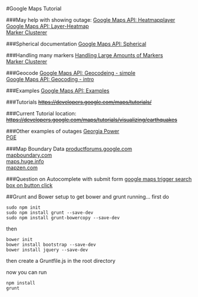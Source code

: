 #Google Maps Tutorial


###May help with showing outage:
[Google Maps API: Heatmapplayer](https://developers.google.com/maps/documentation/javascript/heatmaplayer)  
[Google Maps API: Layer-Heatmap](https://developers.google.com/maps/documentation/javascript/examples/layer-heatmap)  
[Marker Clusterer](https://github.com/googlemaps/js-marker-clusterer)  

###Spherical documentation
[Google Maps API: Spherical](https://developers.google.com/maps/documentation/javascript/reference#spherical)  

###Handling many markers
[Handling Large Amounts of Markers](http://www.svennerberg.com/2009/01/handling-large-amounts-of-markers-in-google-maps/)  
[Marker Clusterer](https://github.com/googlemaps/js-marker-clusterer)  

###Geocode
[Google Maps API: Geocodeing - simple](https://developers.google.com/maps/documentation/javascript/examples/geocoding-simple)  
[Google Maps API: Geocoding - intro](https://developers.google.com/maps/documentation/geocoding/intro)  

###Examples
[Google Maps API: Examples](https://developers.google.com/maps/documentation/javascript/examples/)  

###Tutorials
~~https://developers.google.com/maps/tutorials/~~

###Current Tutorial location:
~~https://developers.google.com/maps/tutorials/visualizing/earthquakes~~

###Other examples of outages
[Georgia Power](http://outagemap.georgiapower.com/external/default.html)  
[PGE](http://www.pge.com/myhome/outages/outage/)  

###Map Boundary Data
[productforums.google.com](https://productforums.google.com/forum/#!topic/maps/C1qeu-95bdE)  
[mapboundary.com](http://www.mapboundary.com/North_Dakota/Dickinson%2c_ND_CBSA.aspx)  
[maps.huge.info](http://maps.huge.info/)  
[mapzen.com](https://mapzen.com/data/borders/)  

###Question on Autocomplete with submit form
[google maps trigger search box on button click](http://stackoverflow.com/questions/20407045/google-maps-trigger-search-box-on-button-click)  

##Grunt and Bower setup
to get bower and grunt running... first do

	sudo npm init
	sudo npm install grunt --save-dev
	sudo npm install grunt-bowercopy --save-dev

then

	bower init
	bower install bootstrap --save-dev
	bower install jquery --save-dev

then create a Gruntfile.js in the root directory

now you can run

	npm install
	grunt
